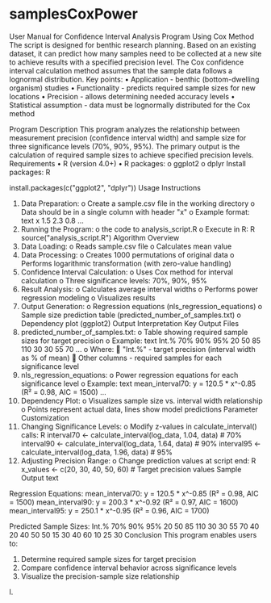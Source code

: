 # samplesCoxPower
User Manual for Confidence Interval Analysis Program Using Cox Method
The script is designed for benthic research planning. Based on an existing dataset, it can predict how many samples need to be collected at a new site to achieve results with a specified precision level. The Cox confidence interval calculation method assumes that the sample data follows a lognormal distribution.
Key points:
•	Application - benthic (bottom-dwelling organism) studies
•	Functionality - predicts required sample sizes for new locations
•	Precision - allows determining needed accuracy levels
•	Statistical assumption - data must be lognormally distributed for the Cox method

Program Description
This program analyzes the relationship between measurement precision (confidence interval width) and sample size for three significance levels (70%, 90%, 95%). The primary output is the calculation of required sample sizes to achieve specified precision levels.
Requirements
•	R (version 4.0+)
•	R packages:
o	ggplot2
o	dplyr
Install packages:
R

install.packages(c("ggplot2", "dplyr"))
Usage Instructions
1.	Data Preparation:
o	Create a sample.csv file in the working directory
o	Data should be in a single column with header "x"
o	Example format:
text
x
1.5
2.3
0.8
...
2.	Running the Program:
o	 the code to analysis_script.R
o	Execute in R:
R
source("analysis_script.R")
Algorithm Overview
1.	Data Loading:
o	Reads sample.csv file
o	Calculates mean value
2.	Data Processing:
o	Creates 1000 permutations of original data
o	Performs logarithmic transformation (with zero-value handling)
3.	Confidence Interval Calculation:
o	Uses Cox method for interval calculation
o	Three significance levels: 70%, 90%, 95%
4.	Result Analysis:
o	Calculates average interval widths
o	Performs power regression modeling
o	Visualizes results
5.	Output Generation:
o	Regression equations (nls_regression_equations)
o	Sample size prediction table (predicted_number_of_samples.txt)
o	Dependency plot (ggplot2)
Output Interpretation
Key Output Files
1.	predicted_number_of_samples.txt:
o	Table showing required sample sizes for target precision
o	Example:
text
Int.%  70%  90%  95%
20     50   85   110
30     30   55   70
...
o	Where:
	"Int.%" - target precision (interval width as % of mean)
	Other columns - required samples for each significance level
2.	nls_regression_equations:
o	Power regression equations for each significance level
o	Example:
text
mean_interval70: y = 120.5 * x^-0.85 (R² = 0.98, AIC = 1500)
...
3.	Dependency Plot:
o	Visualizes sample size vs. interval width relationship
o	Points represent actual data, lines show model predictions
Parameter Customization
1.	Changing Significance Levels:
o	Modify z-values in calculate_interval() calls:
R
interval70 <- calculate_interval(log_data, 1.04, data)  # 70%
interval90 <- calculate_interval(log_data, 1.64, data)  # 90%
interval95 <- calculate_interval(log_data, 1.96, data)  # 95%
2.	Adjusting Precision Range:
o	Change prediction values at script end:
R
x_values <- c(20, 30, 40, 50, 60)  # Target precision values
Sample Output
text


Regression Equations:
mean_interval70: y = 120.5 * x^-0.85 (R² = 0.98, AIC = 1500)
mean_interval90: y = 200.3 * x^-0.92 (R² = 0.97, AIC = 1600)
mean_interval95: y = 250.1 * x^-0.95 (R² = 0.96, AIC = 1700)

Predicted Sample Sizes:
Int.%  70%  90%  95%
20     50   85   110
30     30   55   70
40     20   40   50
50     15   30   40
60     10   25   30
Conclusion
This program enables users to:
1.	Determine required sample sizes for target precision
2.	Compare confidence interval behavior across significance levels
3.	Visualize the precision-sample size relationship

l. 
